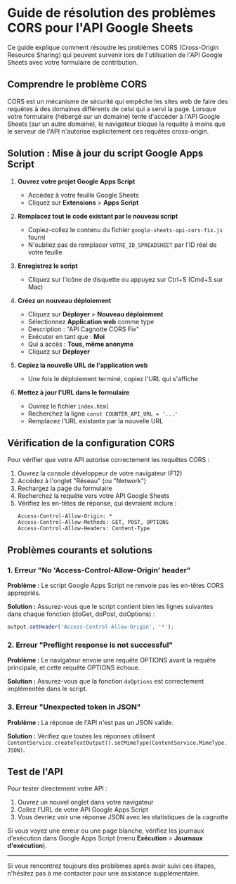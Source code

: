 # Guide de résolution des problèmes CORS pour l'API Google Sheets

Ce guide explique comment résoudre les problèmes CORS (Cross-Origin Resource Sharing) qui peuvent survenir lors de l'utilisation de l'API Google Sheets avec votre formulaire de contribution.

## Comprendre le problème CORS

CORS est un mécanisme de sécurité qui empêche les sites web de faire des requêtes à des domaines différents de celui qui a servi la page. Lorsque votre formulaire (hébergé sur un domaine) tente d'accéder à l'API Google Sheets (sur un autre domaine), le navigateur bloque la requête à moins que le serveur de l'API n'autorise explicitement ces requêtes cross-origin.

## Solution : Mise à jour du script Google Apps Script

1. **Ouvrez votre projet Google Apps Script**
   - Accédez à votre feuille Google Sheets
   - Cliquez sur **Extensions** > **Apps Script**

2. **Remplacez tout le code existant par le nouveau script**
   - Copiez-collez le contenu du fichier `google-sheets-api-cors-fix.js` fourni
   - N'oubliez pas de remplacer `VOTRE_ID_SPREADSHEET` par l'ID réel de votre feuille

3. **Enregistrez le script**
   - Cliquez sur l'icône de disquette ou appuyez sur Ctrl+S (Cmd+S sur Mac)

4. **Créez un nouveau déploiement**
   - Cliquez sur **Déployer** > **Nouveau déploiement**
   - Sélectionnez **Application web** comme type
   - Description : "API Cagnotte CORS Fix"
   - Exécuter en tant que : **Moi**
   - Qui a accès : **Tous, même anonyme**
   - Cliquez sur **Déployer**

5. **Copiez la nouvelle URL de l'application web**
   - Une fois le déploiement terminé, copiez l'URL qui s'affiche

6. **Mettez à jour l'URL dans le formulaire**
   - Ouvrez le fichier `index.html`
   - Recherchez la ligne `const COUNTER_API_URL = '...'`
   - Remplacez l'URL existante par la nouvelle URL

## Vérification de la configuration CORS

Pour vérifier que votre API autorise correctement les requêtes CORS :

1. Ouvrez la console développeur de votre navigateur (F12)
2. Accédez à l'onglet "Réseau" (ou "Network")
3. Rechargez la page du formulaire
4. Recherchez la requête vers votre API Google Sheets
5. Vérifiez les en-têtes de réponse, qui devraient inclure :
   ```
   Access-Control-Allow-Origin: *
   Access-Control-Allow-Methods: GET, POST, OPTIONS
   Access-Control-Allow-Headers: Content-Type
   ```

## Problèmes courants et solutions

### 1. Erreur "No 'Access-Control-Allow-Origin' header"

**Problème :** Le script Google Apps Script ne renvoie pas les en-têtes CORS appropriés.

**Solution :** Assurez-vous que le script contient bien les lignes suivantes dans chaque fonction (doGet, doPost, doOptions) :
```javascript
output.setHeader('Access-Control-Allow-Origin', '*');
```

### 2. Erreur "Preflight response is not successful"

**Problème :** Le navigateur envoie une requête OPTIONS avant la requête principale, et cette requête OPTIONS échoue.

**Solution :** Assurez-vous que la fonction `doOptions` est correctement implémentée dans le script.

### 3. Erreur "Unexpected token in JSON"

**Problème :** La réponse de l'API n'est pas un JSON valide.

**Solution :** Vérifiez que toutes les réponses utilisent `ContentService.createTextOutput().setMimeType(ContentService.MimeType.JSON)`.

## Test de l'API

Pour tester directement votre API :

1. Ouvrez un nouvel onglet dans votre navigateur
2. Collez l'URL de votre API Google Apps Script
3. Vous devriez voir une réponse JSON avec les statistiques de la cagnotte

Si vous voyez une erreur ou une page blanche, vérifiez les journaux d'exécution dans Google Apps Script (menu **Exécution** > **Journaux d'exécution**).

---

Si vous rencontrez toujours des problèmes après avoir suivi ces étapes, n'hésitez pas à me contacter pour une assistance supplémentaire.


